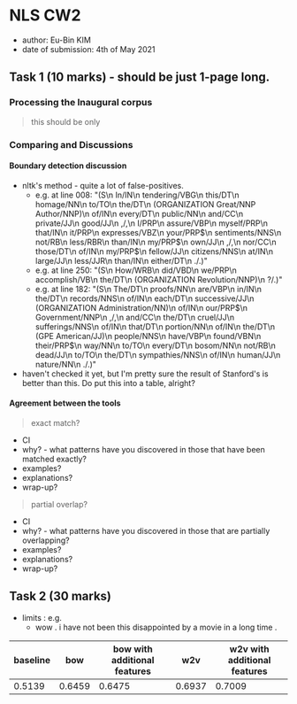 # NLS CW2
- author: Eu-Bin KIM
- date of submission: 4th of May 2021


## Task 1 (10 marks) - should be just 1-page long.
### Processing the Inaugural corpus

> this should be only 

### Comparing and Discussions
#### Boundary detection discussion

- nltk's method - quite a lot of false-positives.
  - e.g. at line 008: "(S\n  In/IN\n  tendering/VBG\n  this/DT\n  homage/NN\n  to/TO\n  the/DT\n  (ORGANIZATION Great/NNP Author/NNP)\n  of/IN\n  every/DT\n  public/NN\n  and/CC\n  private/JJ\n  good/JJ\n  ,/,\n  I/PRP\n  assure/VBP\n  myself/PRP\n  that/IN\n  it/PRP\n  expresses/VBZ\n  your/PRP$\n  sentiments/NNS\n  not/RB\n  less/RBR\n  than/IN\n  my/PRP$\n  own/JJ\n  ,/,\n  nor/CC\n  those/DT\n  of/IN\n  my/PRP$\n  fellow/JJ\n  citizens/NNS\n  at/IN\n  large/JJ\n  less/JJR\n  than/IN\n  either/DT\n  ./.)"
  - e.g. at line 250: "(S\n  How/WRB\n  did/VBD\n  we/PRP\n  accomplish/VB\n  the/DT\n  (ORGANIZATION Revolution/NNP)\n  ?/.)"
  - e.g. at line 182:  "(S\n  The/DT\n  proofs/NN\n  are/VBP\n  in/IN\n  the/DT\n  records/NNS\n  of/IN\n  each/DT\n  successive/JJ\n  (ORGANIZATION Administration/NN)\n  of/IN\n  our/PRP$\n  Government/NNP\n  ,/,\n  and/CC\n  the/DT\n  cruel/JJ\n  sufferings/NNS\n  of/IN\n  that/DT\n  portion/NN\n  of/IN\n  the/DT\n  (GPE American/JJ)\n  people/NNS\n  have/VBP\n  found/VBN\n  their/PRP$\n  way/NN\n  to/TO\n  every/DT\n  bosom/NN\n  not/RB\n  dead/JJ\n  to/TO\n  the/DT\n  sympathies/NNS\n  of/IN\n  human/JJ\n  nature/NN\n  ./.)"
- haven't checked it yet, but I'm pretty sure the result of Stanford's is better than this. Do put this into a table, alright?


####  Agreement between the tools

> exact match?
- CI
- why? - what patterns have you discovered in those that have been matched exactly?
- examples?
- explanations?
- wrap-up?


> partial overlap?
- CI
- why? - what patterns have you discovered in those that are partially overlapping?
- examples?
- explanations?
- wrap-up?


## Task 2 (30 marks)





- limits : e.g. 
  - wow . i have not been this disappointed by a movie in a long time . 


baseline | bow | bow with additional features | w2v | w2v with additional features
--- | --- | --- | --- | --- 
0.5139 | 0.6459 | 0.6475 | 0.6937 | 0.7009
